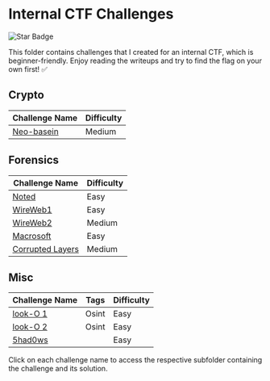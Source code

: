 # Internal CTF Challenges

<img src="https://img.shields.io/static/v1?label=%F0%9F%8C%9F&message=NiL0V3R&style=style=flat&color=BC4E99" alt="Star Badge"/>

This folder contains challenges that I created for an internal CTF, which is beginner-friendly. Enjoy reading the writeups and try to find the flag on your own first! ✅



## Crypto

| Challenge Name | Difficulty |
| -------------- | ---------- |
| [Neo-basein](crypto/Neo-basein) | Medium |

## Forensics

| Challenge Name | Difficulty |
| -------------- | ---------- |
| [Noted](forensics/Noted) | Easy |
| [WireWeb1](forensics/Wireweb1 ) | Easy |
| [WireWeb2](forensics/Wireweb2 ) | Medium |
| [Macrosoft](forensics/Macrosoft-) | Easy |
| [Corrupted Layers](forensics/Corrupted-layers-) | Medium |

## Misc

| Challenge Name | Tags | Difficulty |
| -------------- | ---- | ---------- |
| [look-O 1](misc/Look-o-1) | Osint | Easy |
| [look-O 2](misc/Look-o-2) | Osint | Easy |
| [5had0ws](misc/5had0ws) | | Easy |

Click on each challenge name to access the respective subfolder containing the challenge and its solution.
